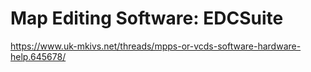 # Map Editing Software: EDCSuite
https://www.uk-mkivs.net/threads/mpps-or-vcds-software-hardware-help.645678/
